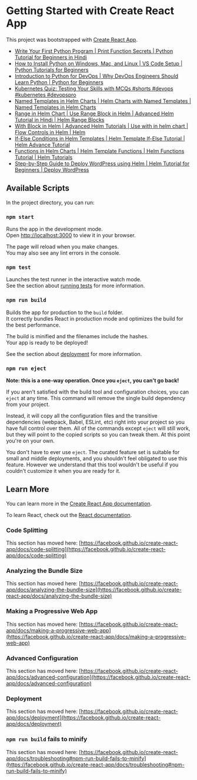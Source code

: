 # Getting Started with Create React App

This project was bootstrapped with [Create React App](https://github.com/facebook/create-react-app).

<!-- YOUTUBE:START -->
- [Write Your First Python Program | Print Function Secrets | Python Tutorial for Beginners in Hindi](https://www.youtube.com/watch?v=TG_iexk1f74)
- [How to Install Python on Windows, Mac, and Linux | VS Code Setup | Python Tutorials for Beginners](https://www.youtube.com/watch?v=lky5ZVSgmp8)
- [Introduction to Python for DevOps | Why DevOps Engineers Should Learn Python | Python for Beginners](https://www.youtube.com/watch?v=wiUAPTFGF5M)
- [Kubernetes Quiz: Testing Your Skills with MCQs #shorts #devops #kubernetes #devopspro](https://www.youtube.com/watch?v=63Lwjv0_Qc4)
- [Named Templates in Helm Charts | Helm Charts with Named Templates | Named Templates in Helm Charts](https://www.youtube.com/watch?v=E7V9LJCjoUU)
- [Range in Helm Chart | Use Range Block in Helm | Advanced Helm Tutorial in Hindi | Helm Range Blocks](https://www.youtube.com/watch?v=MHLqyj-k_As)
- [With Block in Helm | Advanced Helm Tutorials | Use with in helm chart | Flow Controls in Helm | Helm](https://www.youtube.com/watch?v=XVX50_zq8Bc)
- [If-Else Conditions in Helm Templates | Helm Template If-Else Tutorial | Helm Advance Tutorial](https://www.youtube.com/watch?v=CFFUu9LyJ7w)
- [Functions in Helm Charts | Helm Template Functions | Helm Functions Tutorial | Helm Tutorials](https://www.youtube.com/watch?v=624cjQpK0xQ)
- [Step-by-Step Guide to Deploy WordPress using Helm | Helm Tutorial for Beginners | Deploy WordPress](https://www.youtube.com/watch?v=LJLYmm0L_YA)
<!-- YOUTUBE:END -->

## Available Scripts

In the project directory, you can run:

### `npm start`

Runs the app in the development mode.\
Open [http://localhost:3000](http://localhost:3000) to view it in your browser.

The page will reload when you make changes.\
You may also see any lint errors in the console.

### `npm test`

Launches the test runner in the interactive watch mode.\
See the section about [running tests](https://facebook.github.io/create-react-app/docs/running-tests) for more information.

### `npm run build`

Builds the app for production to the `build` folder.\
It correctly bundles React in production mode and optimizes the build for the best performance.

The build is minified and the filenames include the hashes.\
Your app is ready to be deployed!

See the section about [deployment](https://facebook.github.io/create-react-app/docs/deployment) for more information.

### `npm run eject`

**Note: this is a one-way operation. Once you `eject`, you can't go back!**

If you aren't satisfied with the build tool and configuration choices, you can `eject` at any time. This command will remove the single build dependency from your project.

Instead, it will copy all the configuration files and the transitive dependencies (webpack, Babel, ESLint, etc) right into your project so you have full control over them. All of the commands except `eject` will still work, but they will point to the copied scripts so you can tweak them. At this point you're on your own.

You don't have to ever use `eject`. The curated feature set is suitable for small and middle deployments, and you shouldn't feel obligated to use this feature. However we understand that this tool wouldn't be useful if you couldn't customize it when you are ready for it.

## Learn More

You can learn more in the [Create React App documentation](https://facebook.github.io/create-react-app/docs/getting-started).

To learn React, check out the [React documentation](https://reactjs.org/).

### Code Splitting

This section has moved here: [https://facebook.github.io/create-react-app/docs/code-splitting](https://facebook.github.io/create-react-app/docs/code-splitting)

### Analyzing the Bundle Size

This section has moved here: [https://facebook.github.io/create-react-app/docs/analyzing-the-bundle-size](https://facebook.github.io/create-react-app/docs/analyzing-the-bundle-size)

### Making a Progressive Web App

This section has moved here: [https://facebook.github.io/create-react-app/docs/making-a-progressive-web-app](https://facebook.github.io/create-react-app/docs/making-a-progressive-web-app)

### Advanced Configuration

This section has moved here: [https://facebook.github.io/create-react-app/docs/advanced-configuration](https://facebook.github.io/create-react-app/docs/advanced-configuration)

### Deployment

This section has moved here: [https://facebook.github.io/create-react-app/docs/deployment](https://facebook.github.io/create-react-app/docs/deployment)

### `npm run build` fails to minify

This section has moved here: [https://facebook.github.io/create-react-app/docs/troubleshooting#npm-run-build-fails-to-minify](https://facebook.github.io/create-react-app/docs/troubleshooting#npm-run-build-fails-to-minify)
